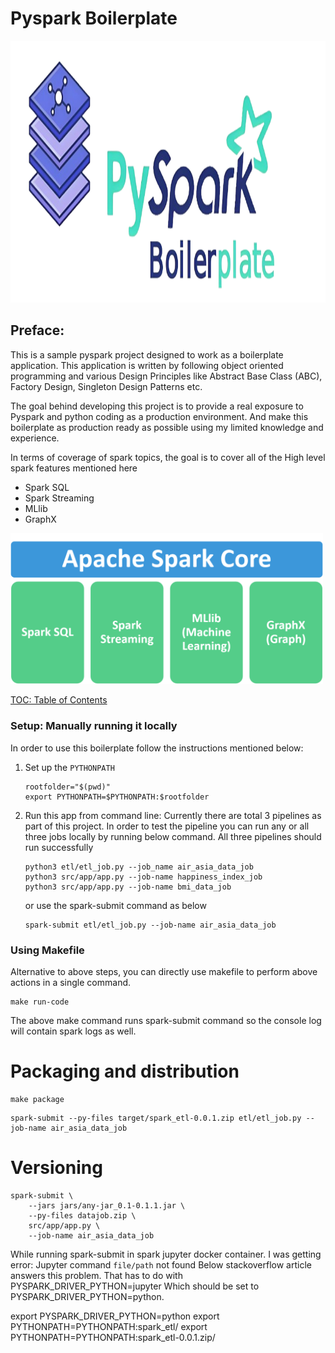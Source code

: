 # Pyspark Boilerplate

<img src="resources/images/pyspark_boilerplate.png" alt="drawing" style="height:419px; width:1072px;"/>

## Preface: 
This is a sample pyspark project designed to work as a boilerplate application. This application is written by following 
object oriented programming and various Design Principles like Abstract Base Class (ABC), Factory Design, Singleton Design Patterns etc. 

The goal behind developing this project is to provide a real exposure to Pyspark and python coding as a production 
environment. And make this boilerplate as production ready as possible using my limited knowledge and experience.

In terms of coverage of spark topics, the goal is to cover all of the High level spark features mentioned here
 - Spark SQL
 - Spark Streaming
 - MLlib
 - GraphX

<img src="resources/images/apache_spark_components.png" alt="drawing" style="width:500px;"/>

[TOC: Table of Contents]() 

### Setup: Manually running it locally
In order to use this boilerplate follow the instructions mentioned below: 

1. Set up the `PYTHONPATH`
    ```commandline
    rootfolder="$(pwd)"
    export PYTHONPATH=$PYTHONPATH:$rootfolder
    ```

2. Run this app from command line: Currently there are total 3 pipelines as part of this project.
In order to test the pipeline you can run any or all three jobs locally by running below command. 
All three pipelines should run successfully

    ```commandline
   python3 etl/etl_job.py --job_name air_asia_data_job
   python3 src/app/app.py --job-name happiness_index_job
   python3 src/app/app.py --job-name bmi_data_job
    ```
   or use the spark-submit command as below
   ```commandline
   spark-submit etl/etl_job.py --job-name air_asia_data_job
   ```

### Using Makefile
Alternative to above steps, you can directly use makefile to perform above actions in a single command. 
```commandline
make run-code
```
The above make command runs spark-submit command so the console log will contain spark logs as well.


# Packaging and distribution
```commandline
make package
```

```
spark-submit --py-files target/spark_etl-0.0.1.zip etl/etl_job.py --job-name air_asia_data_job
```


# Versioning 



```	
spark-submit \
	--jars jars/any-jar_0.1-0.1.1.jar \
	--py-files datajob.zip \
	src/app/app.py \
	--job-name air_asia_data_job
```



While running spark-submit in spark jupyter docker container. I was getting error:
Jupyter command `file/path` not found
Below stackoverflow article answers this problem. That has to do with  PYSPARK_DRIVER_PYTHON=jupyter
Which should be set to PYSPARK_DRIVER_PYTHON=python. 

export PYSPARK_DRIVER_PYTHON=python
export PYTHONPATH=PYTHONPATH:spark_etl/
export PYTHONPATH=PYTHONPATH:spark_etl-0.0.1.zip/
